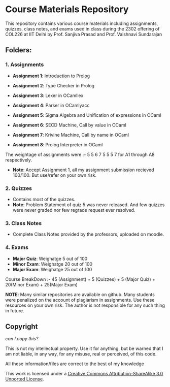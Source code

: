 # Course Materials Repository

This repository contains various course materials including assignments, quizzes, class notes, and exams used in class during the 2302 offering of COL226 at IIT Delhi by Prof. Sanjiva Prasad and Prof. Vaishnavi Sundarajan

## Folders:

### 1. Assignments
- **Assignment 1**: Introduction to Prolog

- **Assignment 2**: Type Checker in Prolog

- **Assignment 3**: Lexer in OCamllex

- **Assignment 4**: Parser in OCamlyacc

- **Assignment 5**: Sigma Algebra and Unification of expressions in OCaml

- **Assignment 6**: SECD Machine, Call by value in OCaml

- **Assignment 7**: Krivine Machine, Call by name in OCaml

- **Assignment 8**: Prolog Interpreter in OCaml

The weightage of assignments were :- 5 5 6 7 5 5 5 7 for A1 through A8 respectively.
- **Note**: Accept Assignment 1, all my assignment submission recieved 100/100. But use/refer on your own risk.

### 2. Quizzes
- Contains most of the quizzes.
- **Note**: Problem Statement of quiz 5 was never released. And few quizzes were never graded nor few regrade request ever resolved.

### 3. Class Notes
- Complete Class Notes provided by the professors, uploaded on moodle.

### 4. Exams
- **Major Quiz**: Weighatge 5 out of 100
- **Minor Exam**: Weighatge 20 out of 100
- **Major Exam**: Weighatge 25 out of 100

Course BreakDown :- 45 (Assignment) + 5 (Quizzes) + 5 (Major Quiz) + 20(Minor Exam) + 25(Major Exam)

**NOTE**: Many similar repositories are available on github. Many students were penalized on the account of plagiarism in assignments. Use these resources on your own risk. The author is not responsible for any such thing in future.

## Copyright
_can I copy this?_  

This is not my intellectual property. Use it for anything, but be warned that I am not liable, in any way, for any misuse, real or perceived, of this code.

All these information/files are correct to the best of my knowledge

This work is licensed under a [Creative Commons Attribution-ShareAlike 3.0 Unported License](http://creativecommons.org/licenses/by-sa/3.0/).